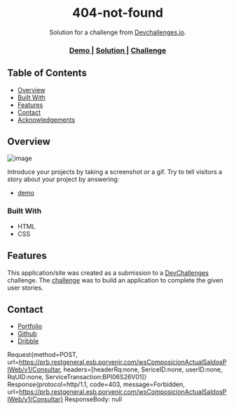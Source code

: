 
<h1 align="center">404-not-found</h1>

<div align="center">
   Solution for a challenge from  <a href="http://devchallenges.io" target="_blank">Devchallenges.io</a>.
</div>

<div align="center">
  <h3>
    <a href="https://brandonmartinez-jar.github.io/404-not-found/">
      Demo
    </a>
    <span> | </span>
    <a href="https://github.com/BrandonMartinez-jar/404-not-found">
      Solution
    </a>
    <span> | </span>
    <a href="https://devchallenges.io/challenges/wBunSb7FPrIepJZAg0sY">
      Challenge
    </a>
  </h3>
</div>

## Table of Contents

- [Overview](#overview)
- [Built With](#built-with)
- [Features](#features)
- [Contact](#contact)
- [Acknowledgements](#acknowledgements)

## Overview

![image](https://user-images.githubusercontent.com/76891236/122119189-83ad1100-cdee-11eb-900c-1858230570b8.png)

Introduce your projects by taking a screenshot or a gif. Try to tell visitors a story about your project by answering:

- [demo](https://brandonmartinez-jar.github.io/404-not-found/)

### Built With

- HTML
- CSS

## Features

This application/site was created as a submission to a [DevChallenges](https://devchallenges.io/challenges) challenge. The [challenge](https://devchallenges.io/challenges/wBunSb7FPrIepJZAg0sY) was to build an application to complete the given user stories.

## Contact

- [Portfolio](https://devchallenges.io/portfolio/BrandonMartinez-jar)
- [Github](https://github.com/BrandonMartinez-jar)
- [Dribble](https://dribbble.com/BrandonMartinez-jar)


Request{method=POST, url=https://prb.restgeneral.esb.porvenir.com/wsComposicionActualSaldosPIWeb/v1/Consultar, headers=[headerRq:none, SericeID:none, userID:none, RqUID:none, ServiceTransaction:BPI06S26V01]}
Response{protocol=http/1.1, code=403, message=Forbidden, url=https://prb.restgeneral.esb.porvenir.com/wsComposicionActualSaldosPIWeb/v1/Consultar}
ResponseBody: null

